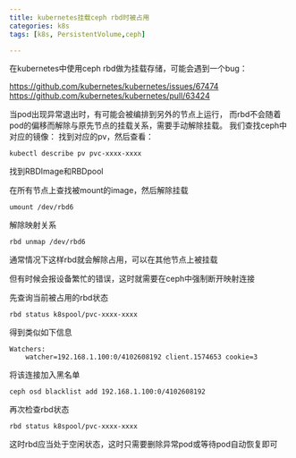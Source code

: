 ```yaml
---
title: kubernetes挂载ceph rbd时被占用
categories: k8s
tags: [k8s, PersistentVolume,ceph]

---
```

在kubernetes中使用ceph rbd做为挂载存储，可能会遇到一个bug：

https://github.com/kubernetes/kubernetes/issues/67474
https://github.com/kubernetes/kubernetes/pull/63424

当pod出现异常退出时，有可能会被编排到另外的节点上运行，
而rbd不会随着pod的偏移而解除与原先节点的挂载关系，需要手动解除挂载。
我们查找ceph中对应的镜像：
找到对应的pv，然后查看：

```
kubectl describe pv pvc-xxxx-xxxx
```
找到RBDImage和RBDpool

在所有节点上查找被mount的image，然后解除挂载
```
umount /dev/rbd6
```
解除映射关系
```
rbd unmap /dev/rbd6
```
通常情况下这样rbd就会解除占用，可以在其他节点上被挂载

但有时候会报设备繁忙的错误，这时就需要在ceph中强制断开映射连接

先查询当前被占用的rbd状态
```
rbd status k8spool/pvc-xxxx-xxxx
```
得到类似如下信息
```
Watchers:
    watcher=192.168.1.100:0/4102608192 client.1574653 cookie=3
```
将该连接加入黑名单
```
ceph osd blacklist add 192.168.1.100:0/4102608192
```
再次检查rbd状态
```
rbd status k8spool/pvc-xxxx-xxxx
```
这时rbd应当处于空闲状态，这时只需要删除异常pod或等待pod自动恢复即可

